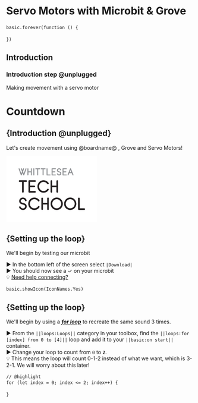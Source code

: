 # Servo Motors with Microbit & Grove
```template
basic.forever(function () {
	
})
```


## Introduction
### Introduction step @unplugged
<!---  @unplugged Deprecated use @showdialog --->

Making movement with a servo motor


# Countdown

## {Introduction @unplugged}

Let's create movement using @boardname@ , Grove and Servo Motors!

![WTS Logo](https://raw.githubusercontent.com/CarlTS/microbit-grove/master/assets/WTSLogo.png)

## {Setting up the loop}

We'll begin by testing our microbit

► In the bottom left of the screen select  ``|Download|``  
► You should now see a ✓ on your microbit  
💡 [Need help connecting?](https://www.youtube.com/watch?v=qSjMDG84bMY)

```blocks
basic.showIcon(IconNames.Yes)
```


## {Setting up the loop}

We'll begin by using a [__*for loop*__](#forLoop "repeat code for a given number of times using an index") to recreate the same sound 3 times.

► From the ``||loops:Loops||`` category in your toolbox, find the ``||loops:for [index] from 0 to [4]||`` loop and add it to your ``||basic:on start||`` container.  
► Change your loop to count from ``0`` to **``2``**.  
💡 This means the loop will count 0-1-2 instead of what we want, which is 3-2-1. We will worry about this later!

```blocks
// @highlight
for (let index = 0; index <= 2; index++) {
	
}
```

